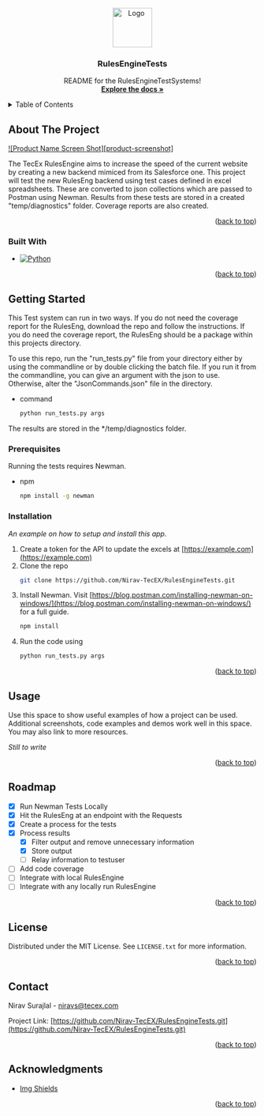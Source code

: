 <div id="top"></div>
<!--
*** Thanks for checking out the Best-README-Template. If you have a suggestion
*** that would make this better, please fork the repo and create a pull request
*** or simply open an issue with the tag "enhancement".
*** Don't forget to give the project a star!
*** Thanks again! Now go create something AMAZING! :D
-->



<!-- PROJECT SHIELDS -->
<!--
*** I'm using markdown "reference style" links for readability.
*** Reference links are enclosed in brackets [ ] instead of parentheses ( ).
*** See the bottom of this document for the declaration of the reference variables
*** for contributors-url, forks-url, etc. This is an optional, concise syntax you may use.
*** https://www.markdownguide.org/basic-syntax/#reference-style-links
-->
<!-- [![Contributors][contributors-shield]][contributors-url]
[![Forks][forks-shield]][forks-url]
[![Stargazers][stars-shield]][stars-url]
[![Issues][issues-shield]][issues-url]
[![MIT License][license-shield]][license-url]
[![LinkedIn][linkedin-shield]][linkedin-url] -->



<!-- PROJECT LOGO -->
<br />
<div align="center">
  <a href="https://github.com/othneildrew/Best-README-Template">
    <img src="images/logo.png" alt="Logo" width="80" height="80">
  </a>

  <h3 align="center">RulesEngineTests</h3>

  <p align="center">
    README for the RulesEngineTestSystems!
    <br />
    <a href="https://github.com/othneildrew/Best-README-Template"><strong>Explore the docs »</strong></a>
    <br />
  </p>
</div>



<!-- TABLE OF CONTENTS -->
<details>
  <summary>Table of Contents</summary>
  <ol>
    <li>
      <a href="#about-the-project">About The Project</a>
      <ul>
        <li><a href="#built-with">Built With</a></li>
      </ul>
    </li>
    <li>
      <a href="#getting-started">Getting Started</a>
      <ul>
        <li><a href="#prerequisites">Prerequisites</a></li>
        <li><a href="#installation">Installation</a></li>
      </ul>
    </li>
    <li><a href="#usage">Usage</a></li>
    <li><a href="#roadmap">Roadmap</a></li>
    <li><a href="#contributing">Contributing</a></li>
    <li><a href="#license">License</a></li>
    <li><a href="#contact">Contact</a></li>
    <li><a href="#acknowledgments">Acknowledgments</a></li>
  </ol>
</details>



<!-- ABOUT THE PROJECT -->
## About The Project

[![Product Name Screen Shot][product-screenshot]](https://example.com)

The TecEx RulesEngine aims to increase the speed of the current website by creating a new backend mimiced from its Salesforce one. This project will test the new RulesEng backend using test cases defined in excel spreadsheets. These are converted to json collections which are passed to Postman using Newman. Results from these tests are stored in a created "temp/diagnostics" folder. Coverage reports are also created.  

<p align="right">(<a href="#top">back to top</a>)</p>



### Built With

* [![Python][python-coverage.py]][coverage.py-url]

<p align="right">(<a href="#top">back to top</a>)</p>



<!-- GETTING STARTED -->
## Getting Started

This Test system can run in two ways. If you do not need the coverage report for the RulesEng, download the repo and follow the instructions. If you do need the coverage report, the RulesEng should be a package within this projects directory.

To use this repo, run the "run_tests.py" file from your directory either by using the commandline or by double clicking the batch file. If you run it from the commandline, you can give an argument with the json to use. Otherwise, alter the "JsonCommands.json" file in the directory.
* command
  ```sh
  python run_tests.py args
  ```

The results are stored in the */temp/diagnostics folder.

### Prerequisites

Running the tests requires Newman. 
* npm
  ```sh
  npm install -g newman
  ```

### Installation

_An example on how to setup and install this app._

1. Create a token for the API to update the excels at [https://example.com](https://example.com)
2. Clone the repo
   ```sh
   git clone https://github.com/Nirav-TecEX/RulesEngineTests.git
   ```
3. Install Newman. Visit [https://blog.postman.com/installing-newman-on-windows/](https://blog.postman.com/installing-newman-on-windows/) for a full guide.
   ```sh
   npm install
   ```
4. Run the code using
   ```sh
   python run_tests.py args
   ```

<p align="right">(<a href="#top">back to top</a>)</p>



<!-- USAGE EXAMPLES -->
## Usage

Use this space to show useful examples of how a project can be used. Additional screenshots, code examples and demos work well in this space. You may also link to more resources.

_Still to write_

<p align="right">(<a href="#top">back to top</a>)</p>



<!-- ROADMAP -->
## Roadmap

- [x] Run Newman Tests Locally
- [x] Hit the RulesEng at an endpoint with the Requests
- [x] Create a process for the tests
- [x] Process results
    - [x] Filter output and remove unnecessary information
    - [x] Store output
    - [ ] Relay information to testuser
- [ ] Add code coverage
- [ ] Integrate with local RulesEngine
- [ ] Integrate with any locally run RulesEngine

<p align="right">(<a href="#top">back to top</a>)</p>


<!-- LICENSE -->
## License

Distributed under the MIT License. See `LICENSE.txt` for more information.

<p align="right">(<a href="#top">back to top</a>)</p>



<!-- CONTACT -->
## Contact

Nirav Surajlal - niravs@tecex.com

Project Link: [https://github.com/Nirav-TecEX/RulesEngineTests.git](https://github.com/Nirav-TecEX/RulesEngineTests.git)

<p align="right">(<a href="#top">back to top</a>)</p>



<!-- ACKNOWLEDGMENTS -->
## Acknowledgments

* [Img Shields](https://shields.io)

<p align="right">(<a href="#top">back to top</a>)</p>



<!-- MARKDOWN LINKS & IMAGES -->
<!-- https://www.markdownguide.org/basic-syntax/#reference-style-links -->
[coverage.py-url]: https://pypi.org/project/coverage/
[python-coverage.py]: https://img.shields.io/badge/python-coverage.py-blue
